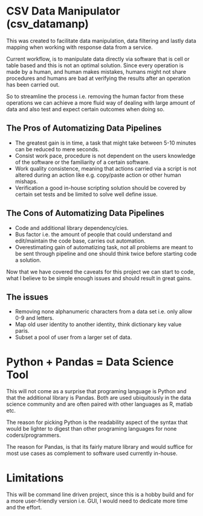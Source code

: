 # CSV Data Manipulator (csv\_datamanp)
This was created to facilitate data manipulation, data filtering and lastly data mapping
when working with response data from a service.

Current workflow, is to manipulate data directly via software that is cell or table based and this is not an optimal
solution. Since every operation is made by a human, and human makes mistakes, humans might not share procedures and humans 
are bad at verifying the results after an operation has been carried out.  

So to streamline the process i.e. removing the human factor from these operations we can achieve a more fluid way
of dealing with large amount of data and also test and expect certain outcomes when doing so.  


## The Pros of Automatizing Data Pipelines
* The greatest gain is in time, a task that might take between 5-10 minutes can be reduced to mere seconds.
* Consist work pace, procedure is not dependent on the users knowledge of the software or the familiarity of a certain software. 
* Work quality consistence, meaning that actions carried via a script is not altered during an action like e.g. copy/paste action or other human mishaps. 
* Verification a good in-house scripting solution should be covered by certain set tests and be limited to solve well define issue.

## The Cons of Automatizing Data Pipelines
* Code and additional library dependency/cies.
* Bus factor i.e. the amount of people that could understand and edit/maintain the code base, carries out automation.  
* Overestimating gain of automatizing task, not all problems are meant to be sent through pipeline and one should think twice before starting code a solution. 

Now that we have covered the caveats for this project we can start to code, what I believe to be simple enough issues and should result 
in great gains.

## The issues
* Removing none alphanumeric characters from a data set i.e. only allow 0-9 and letters. 
* Map old user identity to another identity, think dictionary key value paris.
* Subset a pool of user from a larger set of data. 

# Python + Pandas = Data Science Tool
This will not come as a surprise that programing language is Python and that the additional 
library is Pandas. Both are used ubiquitously in the data science community and are often paired with other languages 
as R, matlab etc. 

The reason for picking Python is the readability aspect of the syntax that would be lighter to digest than other programing 
languages for none coders/programmers.

The reason for Pandas, is that its fairly mature library and would suffice for most use cases as complement to software
used currently in-house. 

# Limitations
This will be command line driven project, since this is a hobby build and for a more user-friendly version i.e. GUI, I 
would need to dedicate more time and the effort.
